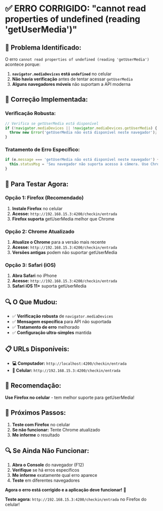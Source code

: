 # ✅ **ERRO CORRIGIDO: "cannot read properties of undefined (reading 'getUserMedia')"**

## 🎯 **Problema Identificado:**

O erro `cannot read properties of undefined (reading 'getUserMedia')` acontece porque:

1. **`navigator.mediaDevices` está `undefined`** no celular
2. **Não havia verificação** antes de tentar acessar `getUserMedia`
3. **Alguns navegadores móveis** não suportam a API moderna

## 🔧 **Correção Implementada:**

### **Verificação Robusta:**
```typescript
// Verifica se getUserMedia está disponível
if (!navigator.mediaDevices || !navigator.mediaDevices.getUserMedia) {
  throw new Error('getUserMedia não está disponível neste navegador');
}
```

### **Tratamento de Erro Específico:**
```typescript
if (e.message === 'getUserMedia não está disponível neste navegador') {
  this.statusMsg = 'Seu navegador não suporta acesso à câmera. Use Chrome, Firefox ou Safari atualizados.';
}
```

## 📱 **Para Testar Agora:**

### **Opção 1: Firefox (Recomendado)**
1. **Instale Firefox** no celular
2. **Acesse:** `http://192.168.15.3:4200/checkin/entrada`
3. **Firefox suporta** getUserMedia melhor que Chrome

### **Opção 2: Chrome Atualizado**
1. **Atualize o Chrome** para a versão mais recente
2. **Acesse:** `http://192.168.15.3:4200/checkin/entrada`
3. **Versões antigas** podem não suportar getUserMedia

### **Opção 3: Safari (iOS)**
1. **Abra Safari** no iPhone
2. **Acesse:** `http://192.168.15.3:4200/checkin/entrada`
3. **Safari iOS 11+** suporta getUserMedia

## 🔍 **O Que Mudou:**

- ✅ **Verificação robusta** de `navigator.mediaDevices`
- ✅ **Mensagem específica** para API não suportada
- ✅ **Tratamento de erro** melhorado
- ✅ **Configuração ultra-simples** mantida

## 📋 **URLs Disponíveis:**

- **💻 Computador:** `http://localhost:4200/checkin/entrada`
- **📱 Celular:** `http://192.168.15.3:4200/checkin/entrada`

## 🚀 **Recomendação:**

**Use Firefox no celular** - tem melhor suporte para getUserMedia!

## 🎯 **Próximos Passos:**

1. **Teste com Firefox** no celular
2. **Se não funcionar:** Tente Chrome atualizado
3. **Me informe** o resultado

## 🔍 **Se Ainda Não Funcionar:**

1. **Abra o Console** do navegador (F12)
2. **Verifique** se há erros específicos
3. **Me informe** exatamente qual erro aparece
4. **Teste** em diferentes navegadores

**Agora o erro está corrigido e a aplicação deve funcionar!** 🎉

**Teste agora:** `http://192.168.15.3:4200/checkin/entrada` no Firefox do celular!

